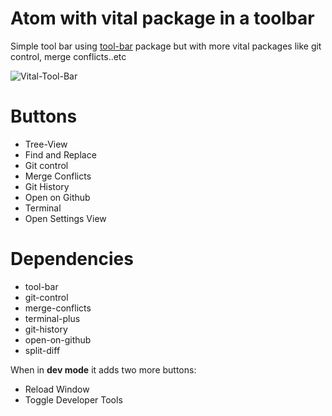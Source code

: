 # Atom with vital package in a toolbar

Simple tool bar using [tool-bar](https://atom.io/packages/tool-bar) package but with more vital packages like
git control, merge conflicts..etc

![Vital-Tool-Bar](http://cdn104.picsart.com/204213416000202.png)

# Buttons

* Tree-View
* Find and Replace
* Git control
* Merge Conflicts
* Git History
* Open on Github
* Terminal
* Open Settings View

# Dependencies

* tool-bar
* git-control
* merge-conflicts
* terminal-plus
* git-history
* open-on-github
* split-diff

When in **dev mode** it adds two more buttons:

* Reload Window
* Toggle Developer Tools
